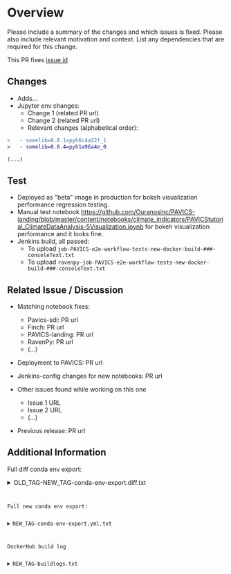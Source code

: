 # Overview

Please include a summary of the changes and which issues is fixed. Please also include relevant motivation and context. List any dependencies that are required for this change.

This PR fixes [issue id](url)


## Changes

- Adds...
- Jupyter env changes:
  - Change 1 (related PR url)
  - Change 2 (related PR url)
  - Relevant changes (alphabetical order):
```diff
<   - somelib=0.8.1=pyh6c4a22f_1
>   - somelib=0.8.4=pyh1a96a4e_0

(...)

```


## Test

- Deployed as "beta" image in production for bokeh visualization performance regression testing.
- Manual test notebook https://github.com/Ouranosinc/PAVICS-landing/blob/master/content/notebooks/climate_indicators/PAVICStutorial_ClimateDataAnalysis-5Visualization.ipynb for bokeh visualization performance and it looks fine.
- Jenkins build, all passed:
  - To upload `job-PAVICS-e2e-workflow-tests-new-docker-build-###-consoleText.txt`
  - To upload `ravenpy-job-PAVICS-e2e-workflow-tests-new-docker-build-###-consoleText.txt`


## Related Issue / Discussion

- Matching notebook fixes:
  - Pavics-sdi: PR url
  - Finch: PR url
  - PAVICS-landing: PR url
  - RavenPy: PR url
  - (...)

- Deployment to PAVICS: PR url

- Jenkins-config changes for new notebooks: PR url

- Other issues found while working on this one
  - Issue 1 URL
  - Issue 2 URL
  - (...)

- Previous release: PR url


## Additional Information

Full diff conda env export:
<details>
  <summary>OLD_TAG-NEW_TAG-conda-env-export.diff.txt</summary>
  <!-- note: cannot use inline styles, Github removes them during parsing -->
  <pre>
    <code>

(...)

71c71
<   - ca-certificates=2023.5.7=hbcca054_0
---
>   - ca-certificates=2023.7.22=hbcca054_0
81c81
<   - certifi=2023.5.7=pyhd8ed1ab_0
---
>   - certifi=2023.7.22=pyhd8ed1ab_0
427c427
<   - openssl=3.1.1=hd590300_1
---
>   - openssl=3.1.4=hd590300_0
547a548
>   - salib=1.4.7=pyhd8ed1ab_0

(...)

    </code>
  </pre>
</details>


Full new conda env export:
<details>
  <summary>NEW_TAG-conda-env-export.yml.txt</summary>
  <!-- note: cannot use inline styles, Github removes them during parsing -->
  <pre>
    <code>
name: birdy
channels:
  - cdat
  - conda-forge
  - defaults
dependencies:
  - (...)
  - raven-hydro=0.2.1=py39h8e2dbb5_1
  - ravenpy=0.12.1=py39hf3d152e_0
  - xclim=0.43.0=py39hf3d152e_1
  - (...)
  - pip:
      - (...)
      - xncml==0.2
      - (...)
prefix: /opt/conda/envs/birdy
    </code>
  </pre>
</details>


DockerHub build log
<details>
  <summary>NEW_TAG-buildlogs.txt</summary>
  <!-- note: cannot use inline styles, Github removes them during parsing -->
  <pre>
    <code>
2023-10-25T18:13:11Z Building in Docker Cloud's infrastructure...
2023-10-25T18:13:11Z Cloning into '.'...
2023-10-25T18:13:12Z Warning: Permanently added the RSA host key for IP address '140.82.114.4' to the list of known hosts.
2023-10-25T18:13:13Z Switched to a new branch 'dockerupdate-py39-230601-1-update231025'
2023-10-25T18:13:14Z KernelVersion: 5.4.0-1068-aws
2023-10-25T18:13:14Z Components: [{u'Version': u'20.10.15', u'Name': u'Engine', u'Details': {u'KernelVersion': u'5.4.0-1068-aws', u'Os': u'linux', u'BuildTime': u'2022-05-05T13:17:24.000000000+00:00', u'ApiVersion': u'1.41', u'MinAPIVersion': u'1.12', u'GitCommit': u'4433bf6', u'Arch': u'amd64', u'Experimental': u'false', u'GoVersion': u'go1.17.9'}}, {u'Version': u'1.6.21', u'Name': u'containerd', u'Details': {u'GitCommit': u'3dce8eb055cbb6872793272b4f20ed16117344f8'}}, {u'Version': u'1.1.7', u'Name': u'runc', u'Details': {u'GitCommit': u'v1.1.7-0-g860f061'}}, {u'Version': u'0.19.0', u'Name': u'docker-init', u'Details': {u'GitCommit': u'de40ad0'}}]
2023-10-25T18:13:14Z Arch: amd64
2023-10-25T18:13:14Z BuildTime: 2022-05-05T13:17:24.000000000+00:00
2023-10-25T18:13:14Z ApiVersion: 1.41
2023-10-25T18:13:14Z Platform: {u'Name': u'Docker Engine - Community'}
2023-10-25T18:13:14Z Version: 20.10.15
2023-10-25T18:13:14Z MinAPIVersion: 1.12
2023-10-25T18:13:14Z GitCommit: 4433bf6
2023-10-25T18:13:14Z Os: linux
2023-10-25T18:13:14Z GoVersion: go1.17.9
2023-10-25T18:13:14Z Buildkit: Starting build for index.docker.io/pavics/workflow-tests:py39-230601-1-update231025...

(...)

2023-10-25T18:22:32Z #5 [1/2] FROM docker.io/pavics/workflow-tests:py39-230601-1@sha256:1c00af199dc9248568f36ca03ba7f9ba0fa988733662fbe2d7751f036b508b8c
2023-10-25T18:22:33Z #5 ...
2023-10-25T18:22:33Z
2023-10-25T18:22:33Z #7 exporting to image
2023-10-25T18:22:33Z #7 exporting layers
2023-10-25T18:22:33Z #7 exporting layers 0.3s done
2023-10-25T18:22:33Z #7 writing image sha256:1702b01fb199f56e4cf5b3b3c6ce11f59f1d7d9ab3d0772c29d6797d38340c3a done
2023-10-25T18:22:33Z #7 naming to docker.io/pavics/workflow-tests:py39-230601-1-update231025 done
2023-10-25T18:22:33Z #7 DONE 0.3s
2023-10-25T18:22:33Z
2023-10-25T18:22:33Z #5 [1/2] FROM docker.io/pavics/workflow-tests:py39-230601-1@sha256:1c00af199dc9248568f36ca03ba7f9ba0fa988733662fbe2d7751f036b508b8c
2023-10-25T18:22:33Z Pushing index.docker.io/pavics/workflow-tests:py39-230601-1-update231025...
2023-10-25T18:22:38Z Done!
2023-10-25T18:22:38Z Build finished
    </code>
  </pre>
</details>
